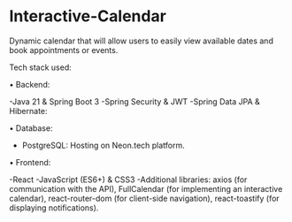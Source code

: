 # Interactive-Calendar

Dynamic calendar that will allow users to easily view available dates and book appointments or events.

Tech stack used:

• Backend:

-Java 21 & Spring Boot 3
-Spring Security & JWT
-Spring Data JPA & Hibernate: 

• Database:

- PostgreSQL: Hosting on Neon.tech platform.

• Frontend:

-React 
-JavaScript (ES6+) & CSS3
-Additional libraries: axios (for communication with the API), FullCalendar (for implementing an interactive calendar), react-router-dom (for client-side navigation), react-toastify (for displaying notifications).
